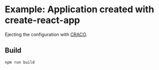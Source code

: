 # Example: Application created with create-react-app

Ejecting the configuration with [CRACO](https://craco.js.org/).

## Build

```
npm run build
```
